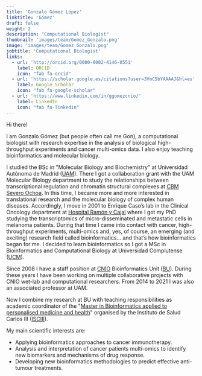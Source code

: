 ```yaml
---
title: 'Gonzalo Gómez López'
linktitle: 'Gómez'
draft: false
weight: 2
description: "Computational Biologist"
thumbnail: 'images/team/Gomez_Gonzalo.png'
image: 'images/team/Gomez_Gonzalo.png'
jobtitle: 'Computational Biologist'
links:
  - url: 'http://orcid.org/0000-0002-4146-0551'
    label: ORCID
    icon: "fab fa-orcid"
  - url: 'https://scholar.google.es/citations?user=3VmC5bYAAAAJ&hl=es'
    label: Google Scholar
    icon: "fab fa-google-scholar"
  - url: 'https://www.linkedin.com/in/ggomezcnio/'
    label: LinkedIn
    icon: "fab fa-linkedin"
---
```


Hi there!

I am Gonzalo Gómez (but people often call me Gon), a computational biologist with research expertise in the analysis of biological high-throughput experiments and cancer multi-omics data. I also enjoy teaching bioinformatics and molecular biology.

I studied the BSc in "Molecular Biology and Biochemistry" at Universidad Autónoma de Madrid ([UAM](http://www.uam.es/ss/Satellite/en/home.htm)). There I got a collaboration grant with the UAM Molecular Biology department to study the relationships between transcriptional regulation and chromatin structural complexes at [CBM Severo Ochoa](http://www.cbm.uam.es/joomla-rl/index.php/en/). In this time, I became more and more interested in translational research and the molecular biology of complex human diseases. Accordingly, I move in 2001 to Enrique Caso’s lab in the Clinical Oncology department at [Hospital Ramón y Cajal](http://www.madrid.org/cs/Satellite?pagename=HospitalRamonCajal/Page/HRYC_home) where I got my PhD studying the transcriptomics of micro-disseminated and metastatic cells in melanoma patients. During that time I came into contact with cancer, high-throughput experiments, multi-omics and, yes, of course, an emerging (and exciting) research field called bioinformatics… and that’s how bioinformatics began for me. I decided to learn bioinformatics so I got a MSc in Bioinformatics and Computational Biology at Universidad Complutense ([UCM](http://www.ucm.es/english)).

Since 2008 I have a staff position at [CNIO](https://www.cnio.es/ing/index.asp) Bioinformatics Unit ([BU](https://bioinformatics.cnio.es/)). During these years I have been working on multiple collaborative projects with CNIO wet-lab and computational researchers. From 2014 to 2021 I was also an associated professor at UAM.

Now I combine my research at BU with teaching responsibilities as academic coordinator of the "[Master in Bioinformatics applied to personalised medicine and health](https://masterbioinformatica.com/)" organised by the Instituto de Salud Carlos III ([ISCIII](https://www.isciii.es/Paginas/Inicio.aspx)).

My main scientific interests are:
- Applying bioinformatics approaches to cancer immunotherapy.
- Analysis and interpretation of cancer patients multi-omics to identify new biomarkers and mechanisms of drug response.
- Developing new bioinformatics methodologies to predict effective anti-tumour treatments.

